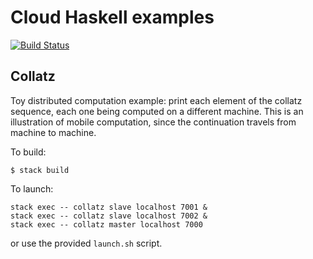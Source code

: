# Cloud Haskell examples

[![Build Status](https://travis-ci.org/mboes/zurihac15-talk-examples.svg?branch=master)](https://travis-ci.org/mboes/zurihac15-talk-examples)

## Collatz

Toy distributed computation example: print each element of the collatz
sequence, each one being computed on a different machine. This is an
illustration of mobile computation, since the continuation travels
from machine to machine.

To build:

```
$ stack build
```

To launch:

```
stack exec -- collatz slave localhost 7001 &
stack exec -- collatz slave localhost 7002 &
stack exec -- collatz master localhost 7000
```

or use the provided `launch.sh` script.
